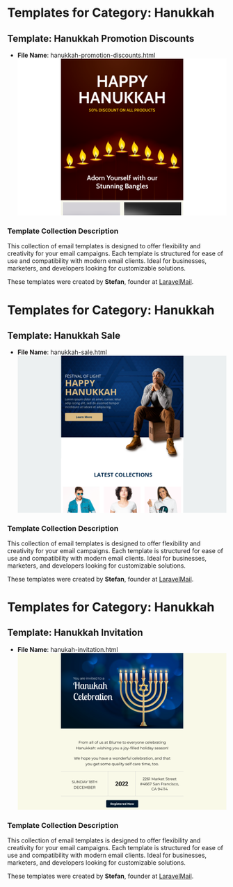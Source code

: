 # Templates for Category: Hanukkah

## Template: Hanukkah Promotion Discounts
- **File Name**: hanukkah-promotion-discounts.html
![Thumbnail for Hanukkah Promotion Discounts](./hanukkah-promotion-discounts.png)

### Template Collection Description
This collection of email templates is designed to offer flexibility and creativity for your email campaigns. Each template is structured for ease of use and compatibility with modern email clients. Ideal for businesses, marketers, and developers looking for customizable solutions.

These templates were created by **Stefan**, founder at [LaravelMail](https://laravelmail.com).

# Templates for Category: Hanukkah

## Template: Hanukkah Sale
- **File Name**: hanukkah-sale.html
![Thumbnail for Hanukkah Sale](./hanukkah-sale.png)

### Template Collection Description
This collection of email templates is designed to offer flexibility and creativity for your email campaigns. Each template is structured for ease of use and compatibility with modern email clients. Ideal for businesses, marketers, and developers looking for customizable solutions.

These templates were created by **Stefan**, founder at [LaravelMail](https://laravelmail.com).

# Templates for Category: Hanukkah

## Template: Hanukkah Invitation
- **File Name**: hanukah-invitation.html
![Thumbnail for Hanukkah Invitation](./hanukah-invitation.png)

### Template Collection Description
This collection of email templates is designed to offer flexibility and creativity for your email campaigns. Each template is structured for ease of use and compatibility with modern email clients. Ideal for businesses, marketers, and developers looking for customizable solutions.

These templates were created by **Stefan**, founder at [LaravelMail](https://laravelmail.com).

